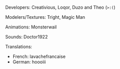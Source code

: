 Developers: Creativious, Loqor, Duzo and Theo (`>:(`)

Modelers/Textures: Tright, Magic Man

Animations: Monsterwail

Sounds: Doctor1922

Translations: 
- French: lavachefrancaise
- German: hoooiii